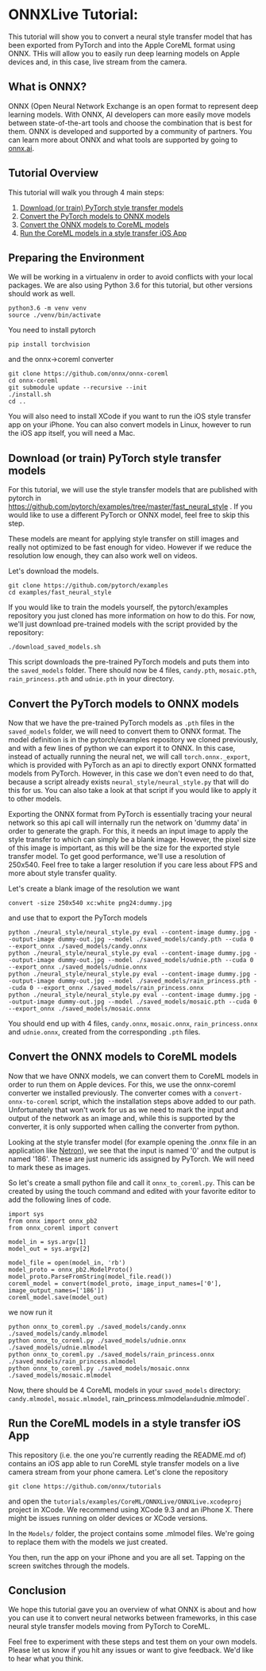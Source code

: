 # ONNXLive Tutorial:
This tutorial will show you to convert a neural style transfer model that has been exported from PyTorch and into the Apple CoreML format using ONNX. THis will allow you to easily run deep learning models on Apple devices and, in this case, live stream from the camera. 

## What is ONNX?
ONNX (Open Neural Network Exchange is an open format to represent deep learning models. With ONNX, AI developers can more easily move models between state-of-the-art tools and choose the combination that is best for them. ONNX is developed and supported by a community of partners. You can learn more about ONNX and what tools are supported by going to [onnx.ai](http://onnx.ai/).

## Tutorial Overview

This tutorial will walk you through 4 main steps:

1. [Download (or train) PyTorch style transfer models](#download-or-train-pytorch-style-transfer-models)
2. [Convert the PyTorch models to ONNX models](#convert-the-pytorch-models-to-onnx-models)
3. [Convert the ONNX models to CoreML models](#convert-the-onnx-models-to-coreml-models)
4. [Run the CoreML models in a style transfer iOS App](#run-the-coreml-models-in-a-style-transfer-ios-app)

## Preparing the Environment

We will be working in a virtualenv in order to avoid conflicts with your local packages.
We are also using Python 3.6 for this tutorial, but other versions should work as well.

    python3.6 -m venv venv
    source ./venv/bin/activate

You need to install pytorch

    pip install torchvision
    
and the onnx->coreml converter

    git clone https://github.com/onnx/onnx-coreml
    cd onnx-coreml
    git submodule update --recursive --init
    ./install.sh
    cd ..
    
You will also need to install XCode if you want to run the iOS style transfer app on your iPhone.
You can also convert models in Linux, however to run the iOS app itself, you will need a Mac.

## Download (or train) PyTorch style transfer models

For this tutorial, we will use the style transfer models that are published with pytorch in https://github.com/pytorch/examples/tree/master/fast_neural_style .
If you would like to use a different PyTorch or ONNX model, feel free to skip this step.

These models are meant for applying style transfer on still images and really not optimized to be fast enough for video. However if we reduce the resolution low enough, they can also work well on videos.

Let's download the models.

    git clone https://github.com/pytorch/examples
    cd examples/fast_neural_style

If you would like to train the models yourself, the pytorch/examples repository you just cloned has more information on how to do this.
For now, we'll just download pre-trained models with the script provided by the repository:

    ./download_saved_models.sh

This script downloads the pre-trained PyTorch models and puts them into the `saved_models` folder.
There should now be 4 files, `candy.pth`, `mosaic.pth`, `rain_princess.pth` and `udnie.pth` in your directory.

## Convert the PyTorch models to ONNX models

Now that we have the pre-trained PyTorch models as `.pth` files in the `saved_models` folder, we will need to convert them to ONNX format.
The model definition is in the pytorch/examples repository we cloned previously, and with a few lines of python we can export it to ONNX.
In this case, instead of actually running the neural net, we will call `torch.onnx._export`, which is provided with PyTorch as an api to directly export ONNX formatted models from PyTorch.
However, in this case we don't even need to do that, because a script already exists `neural_style/neural_style.py` that will do this for us.
You can also take a look at that script if you would like to apply it to other models.

Exporting the ONNX format from PyTorch is essentially tracing your neural network so this api call will internally run the network on 'dummy data' in order to generate the graph.
For this, it needs an input image to apply the style transfer to which can simply be a blank image.
However, the pixel size of this image is important, as this will be the size for the exported style transfer model.
To get good performance, we'll use a resolution of 250x540. Feel free to take a larger resolution if you care less about
FPS and more about style transfer quality.

Let's create a blank image of the resolution we want

    convert -size 250x540 xc:white png24:dummy.jpg

and use that to export the PyTorch models

    python ./neural_style/neural_style.py eval --content-image dummy.jpg --output-image dummy-out.jpg --model ./saved_models/candy.pth --cuda 0 --export_onnx ./saved_models/candy.onnx
    python ./neural_style/neural_style.py eval --content-image dummy.jpg --output-image dummy-out.jpg --model ./saved_models/udnie.pth --cuda 0 --export_onnx ./saved_models/udnie.onnx
    python ./neural_style/neural_style.py eval --content-image dummy.jpg --output-image dummy-out.jpg --model ./saved_models/rain_princess.pth --cuda 0 --export_onnx ./saved_models/rain_princess.onnx
    python ./neural_style/neural_style.py eval --content-image dummy.jpg --output-image dummy-out.jpg --model ./saved_models/mosaic.pth --cuda 0 --export_onnx ./saved_models/mosaic.onnx

You should end up with 4 files, `candy.onnx`, `mosaic.onnx`, `rain_princess.onnx` and `udnie.onnx`,
created from the corresponding `.pth` files.

## Convert the ONNX models to CoreML models

Now that we have ONNX models, we can convert them to CoreML models in order to run them on Apple devices.
For this, we use the onnx-coreml converter we installed previously.
The converter comes with a `convert-onnx-to-coreml` script, which the installation steps above added to our path. Unfortunately that won't work for us as we need to mark the input and output of the network as an image
and, while this is supported by the converter, it is only supported when calling the converter from python.

Looking at the style transfer model (for example opening the .onnx file in an application like [Netron](https://github.com/lutzroeder/Netron)),
we see that the input is named '0' and the output is named '186'. These are just numeric ids assigned by PyTorch.
We will need to mark these as images.

So let's create a small python file and call it `onnx_to_coreml.py`. This can be created by using the touch command and edited with your favorite editor to add the following lines of code.

    import sys
    from onnx import onnx_pb2
    from onnx_coreml import convert
    
    model_in = sys.argv[1]
    model_out = sys.argv[2]
    
    model_file = open(model_in, 'rb')
    model_proto = onnx_pb2.ModelProto()
    model_proto.ParseFromString(model_file.read())
    coreml_model = convert(model_proto, image_input_names=['0'], image_output_names=['186'])
    coreml_model.save(model_out)
    
we now run it

    python onnx_to_coreml.py ./saved_models/candy.onnx ./saved_models/candy.mlmodel
    python onnx_to_coreml.py ./saved_models/udnie.onnx ./saved_models/udnie.mlmodel
    python onnx_to_coreml.py ./saved_models/rain_princess.onnx ./saved_models/rain_princess.mlmodel
    python onnx_to_coreml.py ./saved_models/mosaic.onnx ./saved_models/mosaic.mlmodel

Now, there should be 4 CoreML models in your `saved_models` directory: `candy.mlmodel`, `mosaic.mlmodel`, rain_princess.mlmodel` and `udnie.mlmodel`.

## Run the CoreML models in a style transfer iOS App

This repository (i.e. the one you're currently reading the README.md of) contains an iOS app able to run CoreML style transfer models on a live camera stream from your phone camera. Let's clone the repository

    git clone https://github.com/onnx/tutorials
    
and open the `tutorials/examples/CoreML/ONNXLive/ONNXLive.xcodeproj` project in XCode.
We recommend using XCode 9.3 and an iPhone X. There might be issues running on older devices or XCode versions.

In the `Models/` folder, the project contains some .mlmodel files. We're going to replace them with the models we just created.

You then, run the app on your iPhone and you are all set. Tapping on the screen switches through the models.

## Conclusion

We hope this tutorial gave you an overview of what ONNX is about and how you can use it to convert neural networks
between frameworks, in this case neural style transfer models moving from PyTorch to CoreML.

Feel free to experiment with these steps and test them on your own models.
Please let us know if you hit any issues or want to give feedback. We'd like to hear what you think.

